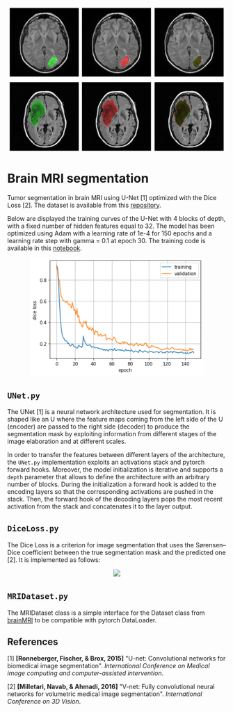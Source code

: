 <p align="center">
    <img src="images/examples.png" width="600" title="Examples" />
</p>

# Brain MRI segmentation
Tumor segmentation in brain MRI using U-Net \[1\] optimized with the Dice Loss \[2]. The dataset is available from this [repository](https://github.com/giacomodeodato/BrainMRIDataset).

Below are displayed the training curves of the U-Net with 4 blocks of depth, with a fixed number of hidden features equal to 32. The model has been optimized using Adam with a learning rate of 1e-4 for 150 epochs and a learning rate step with gamma = 0.1 at epoch 30. The training code is available in this [notebook](https://github.com/giacomodeodato/Brain-MRI-segmentation/blob/main/BrainMRISegmentation/Brain_MRI_Segmentation.ipynb).

<p align="center">
    <img src="images/training_curves.png" width="400" title="Training Curves" />
</p>

## `UNet.py`
The UNet \[1\] is a neural network architecture used for segmentation. It is shaped like an U where the feature maps coming from the left side of the U (encoder) are passed to the right side (decoder) to produce the segmentation mask by exploiting information from different stages of the image elaboration and at different scales.

In order to transfer the features between different layers of the architecture, the `UNet.py` implementation exploits an activations stack and pytorch forward hooks. Moreover, the model initialization is iterative and supports a `depth` parameter that allows to define the architecture with an arbitrary number of blocks. During the initialization a forward hook is added to the encoding layers so that the corresponding activations are pushed in the stack. Then, the forward hook of the decoding layers pops the most recent activation from the stack and concatenates it to the layer output.

## `DiceLoss.py`
The Dice Loss is a criterion for image segmentation that uses the Sørensen–Dice coefficient between the true segmentation mask and the predicted one \[2\]. It is implemented as follows:

<p align="center">
    <img src="https://render.githubusercontent.com/render/math?math=%5CLARGE+%5Cdisplaystyle+%5Cbegin%7Balign%2A%7D%0A%5Ctext%7BDice+loss%7D+%26%3D+1+-+%5C+%5Cfrac%7B2%5Csum_%7Bi%3D1%7D%5E%7Bn%7D+p_ig_i%7D%7B%5Csum_%7Bi%3D1%7D%5E%7Bn%7Dp_i+%2B+%5Csum_%7Bi%3D1%7D%5E%7Bn%7Dg_i%7D%0A%5Cend%7Balign%2A%7D%0A">
</p>

## `MRIDataset.py`
The MRIDataset class is a simple interface for the Dataset class from [brainMRI](https://github.com/giacomodeodato/BrainMRIDataset/tree/main/brainMRI) to be compatible with pytorch DataLoader.

## References
\[1\] **\[Ronneberger, Fischer, & Brox, 2015\]** "U-net: Convolutional networks for biomedical image segmentation". *International Conference on Medical image computing and computer-assisted intervention*.

\[2\] **\[Milletari, Navab, & Ahmadi, 2016\]** "V-net: Fully convolutional neural networks for volumetric medical image segmentation". *International Conference on 3D Vision*.
